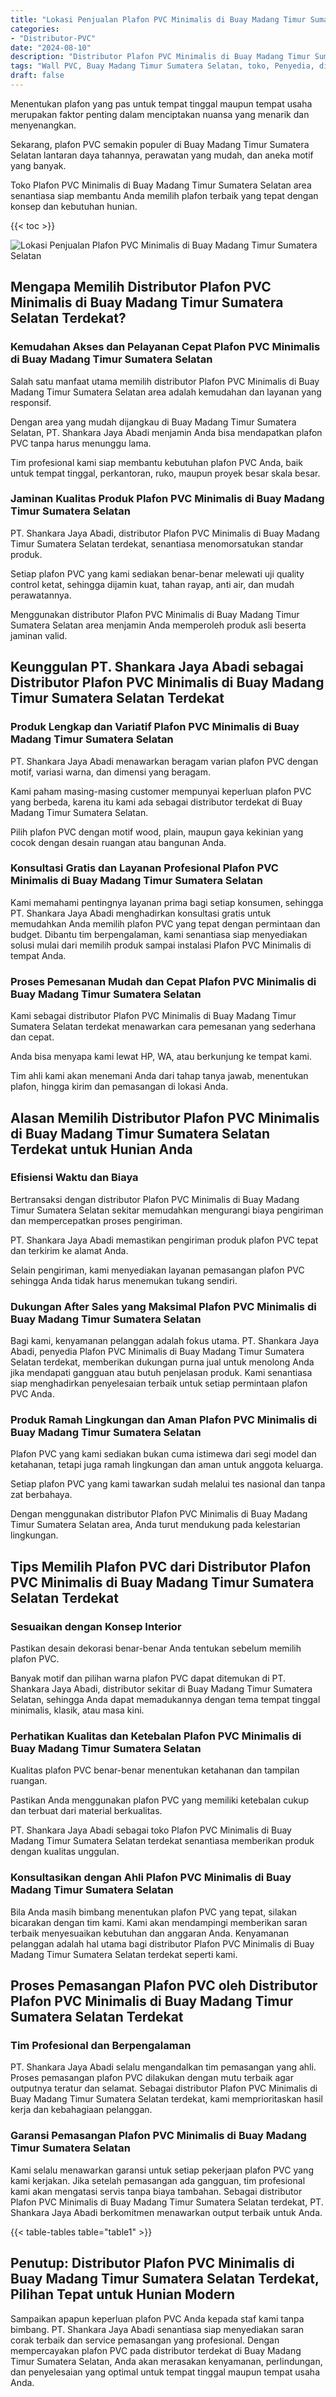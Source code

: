 ```yaml
---
title: "Lokasi Penjualan Plafon PVC Minimalis di Buay Madang Timur Sumatera Selatan"
categories: 
- "Distributor-PVC"
date: "2024-08-10"
description: "Distributor Plafon PVC Minimalis di Buay Madang Timur Sumatera Selatan bagi rumah, perkantoran, dan ritel. Produk terbaik, variasi motif, warna modern, beserta jasa instalasi ditangani oleh teknisi ahli dan jaminan resmi!|Jasa penyediaan Plafon PVC Minimalis di Buay Madang Timur Sumatera Selatan bagi keperluan tempat tinggal, office, atau gerai, beserta panel berkualitas dan penempatan oleh teknisi ahli serta jaminan resmi.|Solusi Plafon PVC Minimalis di Buay Madang Timur Sumatera Selatan yang terbukti untuk rumah, perkantoran, serta gerai, bersama produk berkualitas dan penempatan ditangani oleh tenaga ahli ahli dan kepastian resmi.|Penyediaan Plafon PVC Minimalis di Buay Madang Timur Sumatera Selatan bagi hunian, perkantoran, serta gerai, dengan panel terbaik dan pemasangan dikerjakan oleh tenaga ahli ahli, lengkap beserta kepastian resmi.}"
tags: "Wall PVC, Buay Madang Timur Sumatera Selatan, toko, Penyedia, distributor"
draft: false
---
```


Menentukan plafon yang pas untuk tempat tinggal maupun tempat usaha merupakan faktor penting dalam menciptakan nuansa yang menarik dan menyenangkan.

Sekarang, plafon PVC semakin populer di Buay Madang Timur Sumatera Selatan lantaran daya tahannya, perawatan yang mudah, dan aneka motif yang banyak.

Toko Plafon PVC Minimalis di Buay Madang Timur Sumatera Selatan area senantiasa siap membantu Anda memilih plafon terbaik yang tepat dengan konsep dan kebutuhan hunian.

{{< toc >}}

![Lokasi Penjualan Plafon PVC Minimalis di Buay Madang Timur Sumatera Selatan](/images/Distributor-PVC/Lokasi-Penjualan-Plafon-PVC-Minimalis-di-Buay-Madang-Timur-Sumatera-Selatan.png)


## Mengapa Memilih Distributor Plafon PVC Minimalis di Buay Madang Timur Sumatera Selatan Terdekat?

### Kemudahan Akses dan Pelayanan Cepat Plafon PVC Minimalis di Buay Madang Timur Sumatera Selatan

Salah satu manfaat utama memilih distributor Plafon PVC Minimalis di Buay Madang Timur Sumatera Selatan area adalah kemudahan dan layanan yang responsif.

Dengan area yang mudah dijangkau di Buay Madang Timur Sumatera Selatan, PT. Shankara Jaya Abadi menjamin Anda bisa mendapatkan plafon PVC tanpa harus menunggu lama.

Tim profesional kami siap membantu kebutuhan plafon PVC Anda, baik untuk tempat tinggal, perkantoran, ruko, maupun proyek besar skala besar.

### Jaminan Kualitas Produk Plafon PVC Minimalis di Buay Madang Timur Sumatera Selatan

PT. Shankara Jaya Abadi, distributor Plafon PVC Minimalis di Buay Madang Timur Sumatera Selatan terdekat, senantiasa menomorsatukan standar produk.

Setiap plafon PVC yang kami sediakan benar-benar melewati uji quality control ketat, sehingga dijamin kuat, tahan rayap, anti air, dan mudah perawatannya.

Menggunakan distributor Plafon PVC Minimalis di Buay Madang Timur Sumatera Selatan area menjamin Anda memperoleh produk asli beserta jaminan valid.

## Keunggulan PT. Shankara Jaya Abadi sebagai Distributor Plafon PVC Minimalis di Buay Madang Timur Sumatera Selatan Terdekat

### Produk Lengkap dan Variatif Plafon PVC Minimalis di Buay Madang Timur Sumatera Selatan

PT. Shankara Jaya Abadi menawarkan beragam varian plafon PVC dengan motif, variasi warna, dan dimensi yang beragam.

Kami paham masing-masing customer mempunyai keperluan plafon PVC yang berbeda, karena itu kami ada sebagai distributor terdekat di Buay Madang Timur Sumatera Selatan.

Pilih plafon PVC dengan motif wood, plain, maupun gaya kekinian yang cocok dengan desain ruangan atau bangunan Anda.

### Konsultasi Gratis dan Layanan Profesional Plafon PVC Minimalis di Buay Madang Timur Sumatera Selatan

Kami memahami pentingnya layanan prima bagi setiap konsumen, sehingga PT. Shankara Jaya Abadi menghadirkan konsultasi gratis untuk memudahkan Anda memilih plafon PVC yang tepat dengan permintaan dan budget. Dibantu tim berpengalaman, kami senantiasa siap menyediakan solusi mulai dari memilih produk sampai instalasi Plafon PVC Minimalis di tempat Anda.

### Proses Pemesanan Mudah dan Cepat Plafon PVC Minimalis di Buay Madang Timur Sumatera Selatan

Kami sebagai distributor Plafon PVC Minimalis di Buay Madang Timur Sumatera Selatan terdekat menawarkan cara pemesanan yang sederhana dan cepat.

Anda bisa menyapa kami lewat HP, WA, atau berkunjung ke tempat kami.

Tim ahli kami akan menemani Anda dari tahap tanya jawab, menentukan plafon, hingga kirim dan pemasangan di lokasi Anda.

## Alasan Memilih Distributor Plafon PVC Minimalis di Buay Madang Timur Sumatera Selatan Terdekat untuk Hunian Anda

### Efisiensi Waktu dan Biaya

Bertransaksi dengan distributor Plafon PVC Minimalis di Buay Madang Timur Sumatera Selatan sekitar memudahkan mengurangi biaya pengiriman dan mempercepatkan proses pengiriman.

PT. Shankara Jaya Abadi memastikan pengiriman produk plafon PVC tepat dan terkirim ke alamat Anda.

Selain pengiriman, kami menyediakan layanan pemasangan plafon PVC sehingga Anda tidak harus menemukan tukang sendiri.

### Dukungan After Sales yang Maksimal Plafon PVC Minimalis di Buay Madang Timur Sumatera Selatan

Bagi kami, kenyamanan pelanggan adalah fokus utama. PT. Shankara Jaya Abadi, penyedia Plafon PVC Minimalis di Buay Madang Timur Sumatera Selatan terdekat, memberikan dukungan purna jual untuk menolong Anda jika mendapati gangguan atau butuh penjelasan produk. Kami senantiasa siap menghadirkan penyelesaian terbaik untuk setiap permintaan plafon PVC Anda.

### Produk Ramah Lingkungan dan Aman Plafon PVC Minimalis di Buay Madang Timur Sumatera Selatan

Plafon PVC yang kami sediakan bukan cuma istimewa dari segi model dan ketahanan, tetapi juga ramah lingkungan dan aman untuk anggota keluarga.

Setiap plafon PVC yang kami tawarkan sudah melalui tes nasional dan tanpa zat berbahaya.

Dengan menggunakan distributor Plafon PVC Minimalis di Buay Madang Timur Sumatera Selatan area, Anda turut mendukung pada kelestarian lingkungan.

## Tips Memilih Plafon PVC dari Distributor Plafon PVC Minimalis di Buay Madang Timur Sumatera Selatan Terdekat

### Sesuaikan dengan Konsep Interior

Pastikan desain dekorasi benar-benar Anda tentukan sebelum memilih plafon PVC.

Banyak motif dan pilihan warna plafon PVC dapat ditemukan di PT. Shankara Jaya Abadi, distributor sekitar di Buay Madang Timur Sumatera Selatan, sehingga Anda dapat memadukannya dengan tema tempat tinggal minimalis, klasik, atau masa kini.

### Perhatikan Kualitas dan Ketebalan Plafon PVC Minimalis di Buay Madang Timur Sumatera Selatan

Kualitas plafon PVC benar-benar menentukan ketahanan dan tampilan ruangan.

Pastikan Anda menggunakan plafon PVC yang memiliki ketebalan cukup dan terbuat dari material berkualitas.

PT. Shankara Jaya Abadi sebagai toko Plafon PVC Minimalis di Buay Madang Timur Sumatera Selatan terdekat senantiasa memberikan produk dengan kualitas unggulan.

### Konsultasikan dengan Ahli Plafon PVC Minimalis di Buay Madang Timur Sumatera Selatan

Bila Anda masih bimbang menentukan plafon PVC yang tepat, silakan bicarakan dengan tim kami. Kami akan mendampingi memberikan saran terbaik menyesuaikan kebutuhan dan anggaran Anda. Kenyamanan pelanggan adalah hal utama bagi distributor Plafon PVC Minimalis di Buay Madang Timur Sumatera Selatan terdekat seperti kami.

## Proses Pemasangan Plafon PVC oleh Distributor Plafon PVC Minimalis di Buay Madang Timur Sumatera Selatan Terdekat

### Tim Profesional dan Berpengalaman

PT. Shankara Jaya Abadi selalu mengandalkan tim pemasangan yang ahli. Proses pemasangan plafon PVC dilakukan dengan mutu terbaik agar outputnya teratur dan selamat. Sebagai distributor Plafon PVC Minimalis di Buay Madang Timur Sumatera Selatan terdekat, kami memprioritaskan hasil kerja dan kebahagiaan pelanggan.

### Garansi Pemasangan Plafon PVC Minimalis di Buay Madang Timur Sumatera Selatan

Kami selalu menawarkan garansi untuk setiap pekerjaan plafon PVC yang kami kerjakan. Jika setelah pemasangan ada gangguan, tim profesional kami akan mengatasi servis tanpa biaya tambahan. Sebagai distributor Plafon PVC Minimalis di Buay Madang Timur Sumatera Selatan terdekat, PT. Shankara Jaya Abadi berkomitmen menawarkan output terbaik untuk Anda.

{{< table-tables table="table1" >}}

## Penutup: Distributor Plafon PVC Minimalis di Buay Madang Timur Sumatera Selatan Terdekat, Pilihan Tepat untuk Hunian Modern

Sampaikan apapun keperluan plafon PVC Anda kepada staf kami tanpa bimbang. PT. Shankara Jaya Abadi senantiasa siap menyediakan saran corak terbaik dan service pemasangan yang profesional. Dengan mempercayakan plafon PVC pada distributor terdekat di Buay Madang Timur Sumatera Selatan, Anda akan merasakan kenyamanan, perlindungan, dan penyelesaian yang optimal untuk tempat tinggal maupun tempat usaha Anda.